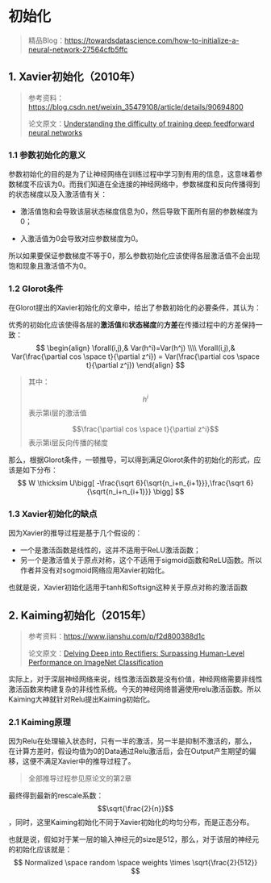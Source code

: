 # 初始化

> 精品Blog：https://towardsdatascience.com/how-to-initialize-a-neural-network-27564cfb5ffc

## 1. Xavier初始化（2010年）

> 参考资料：https://blog.csdn.net/weixin_35479108/article/details/90694800
>
> 论文原文：[Understanding the difficulty of training deep feedforward neural networks](https://machinelearning.wustl.edu/mlpapers/paper_files/AISTATS2010_GlorotB10.pdf)

### 1.1 参数初始化的意义

参数初始化的目的是为了让神经网络在训练过程中学习到有用的信息，这意味着参数梯度不应该为0。而我们知道在全连接的神经网络中，参数梯度和反向传播得到的状态梯度以及入激活值有关：

- 激活值饱和会导致该层状态梯度信息为0，然后导致下面所有层的参数梯度为0；

- 入激活值为0会导致对应参数梯度为0。

所以如果要保证参数梯度不等于0，那么参数初始化应该使得各层激活值不会出现饱和现象且激活值不为0。

### 1.2 Glorot条件

在Glorot提出的Xavier初始化的文章中，给出了参数初始化的必要条件，其认为：

优秀的初始化应该使得各层的**激活值**和**状态梯度**的**方差**在传播过程中的方差保持一致：
$$
\begin{align}
\forall(i,j),& Var(h^i)=Var(h^j) \\\\
\forall(i,j),& Var(\frac{\partial cos \space t}{\partial z^i}) = Var(\frac{\partial cos \space t}{\partial z^j})
\end{align}
$$

> 其中：
>
> $$h^i$$表示第i层的激活值
>
> $$\frac{\partial cos \space t}{\partial z^i}$$表示第i层反向传播的梯度

那么，根据Glorot条件，一顿推导，可以得到满足Glorot条件的初始化的形式，应该是如下分布：
$$
W \thicksim U\bigg[ -\frac{\sqrt 6}{\sqrt{n_i+n_{i+1}}},\frac{\sqrt 6}{\sqrt{n_i+n_{i+1}}} \bigg]
$$

### 1.3 Xavier初始化的缺点

因为Xavier的推导过程是基于几个假设的：

- 一个是激活函数是线性的，这并不适用于ReLU激活函数；
- 另一个是激活值关于原点对称，这个不适用于sigmoid函数和ReLU函数。所以作者并没有对sogmoid网络应用Xavier初始化。

也就是说，Xavier初始化适用于tanh和Softsign这种关于原点对称的激活函数

## 2. Kaiming初始化（2015年）

> 参考资料：https://www.jianshu.com/p/f2d800388d1c
>
> 论文原文：[Delving Deep into Rectifiers: Surpassing Human-Level Performance on ImageNet Classification](https://arxiv.org/abs/1502.01852)

实际上，对于深层神经网络来说，线性激活函数是没有价值，神经网络需要非线性激活函数来构建复杂的非线性系统。今天的神经网络普遍使用relu激活函数。所以Kaiming大神就针对Relu提出Kaiming初始化。

### 2.1 Kaiming原理

因为Relu在处理输入状态时，只有一半的激活，另一半是抑制不激活的，那么，在计算方差时，假设均值为0的Data通过Relu激活后，会在Output产生期望的偏移，这便不满足Xavier中的推导过程了。

> 全部推导过程参见原论文的第2章

最终得到最新的rescale系数：$$\sqrt{\frac{2}{n}}$$，同时，这里Kaiming初始化不同于Xavier初始化的均匀分布，而是正态分布。

也就是说，假如对于某一层的输入神经元的size是512，那么，对于该层的神经元的初始化应该就是：
$$
Normalized \space random \space weights \times \sqrt{\frac{2}{512}}
$$


